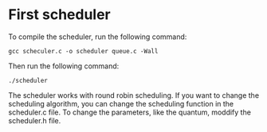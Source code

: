 # First scheduler

To compile the scheduler, run the following command:

```gcc scheculer.c -o scheduler queue.c -Wall```

Then run the following command:

```./scheduler```

The scheduler works with round robin scheduling. If you want to change the scheduling algorithm, you can change the scheduling function in the scheduler.c file. To change the parameters, like the quantum, moddify the scheduler.h file.